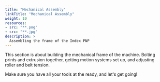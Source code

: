 ```yaml
---
title: "Mechanical Assembly"
linkTitle: "Mechanical Assembly"
weight: 10
resources:
- src: "**.png"
- src: "**.jpg"
description: >
  Assembling the frame of the Index PNP
---
```


This section is about building the mechanical frame of the machine. Bolting prints and extrusion together, getting motion systems set up, and adjusting roller and belt tension.

Make sure you have all your tools at the ready, and let's get going!
